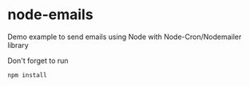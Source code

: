 # node-emails
Demo example to send emails using Node with Node-Cron/Nodemailer library

Don't forget to run 
```
npm install
```
